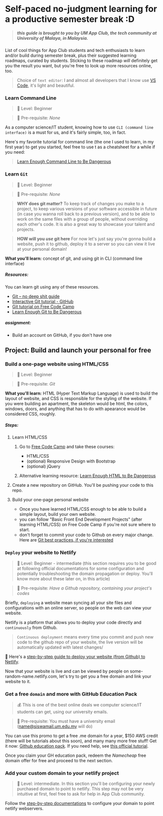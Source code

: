 # Self-paced no-judgment learning for a productive semester break :D

> ##### *this guide is brought to you by UM App Club, the tech community at University of Malaya, in Malaysia.*

List of cool things for App Club students and tech enthusiasts to learn and/or build during semester break, plus their suggested learning roadmaps, curated by students. Sticking to these roadmap *will* definitely get you the result you want, but you're free to look up more resources online, too.


>Choice of `text editor`: I and almost all developers that I know use [VS Code](https://code.visualstudio.com/), it's light and beautiful.


### Learn Command Line
>🎁 Level: Beginner

>📁 Pre-requisite: *None*

As a computer science/IT student, knowing how to use `CLI (command line interface)` is a must for us, and it's fairly simple, too, in fact. 

Here's my favorite tutorial for command line (the one I used to learn, in my first year) to get you started, feel free to use t as a cheatsheet for a while if you need:
>[Learn Enough Command Line to Be Dangerous](https://www.learnenough.com/command-line-tutorial)

### Learn `Git` 
>🎁 Level: Beginner

>📁 Pre-requisite: *None*

>**WHY does git matter?** To keep track of changes you make to a project, to keep various versions of your software accessible in future (in case you wanna roll back to a previous version), and to be able to work on the same files with a group of people, without overriding each other's code. It is also a great way to showcase your talent and projects.

> **HOW will you *use* git here** For now let's just say you're gonna build a website, push it to github, deploy it to a server so you can view it live at your personal domain!

**What you'll learn:** concept of git, and using git in CLI (command line interface)

##### Resources:
You can learn git using any of these resources.
* [Git – no deep shit guide](http://rogerdudler.github.io/git-guide/)
* [Interactive Git tutorial - GitHub](https://try.github.io/levels/1/challenges/1)
* [Git tutorial on Free Code Camp](https://www.freecodecamp.org/challenges/save-your-code-revisions-forever-with-git)
* [Learn Enough Git to Be Dangerous](https://www.learnenough.com/git-tutorial)


##### assignment: 
* Build an account on GitHub, if you don't have one

## Project: Build and launch your personal for free

### Build a one-page website using HTML/CSS
>🎁 Level: Beginner

>📁 Pre-requisite: *Git*

**What you'll learn:** HTML (Hyper Text Markup Language) is used to build the layout of website, and CSS is responsible for the styling of the website. If you were building an apartment, the skeleton would be html, the colors, windows, doors, and anything that has to do with apearance would be considered CSS, roughly.



##### Steps:

1. Learn HTML/CSS 
    1. Go to [Free Code Camp](https://www.freecodecamp.org/map#collapseFront-End-Development-Certification) and take these courses:
        - HTML/CSS
        - (optional) Responsive Design with Bootstrap
        - (optional) jQuery

    2. Alternative learning resource: [Learn Enough HTML to Be Dangerous](https://www.learnenough.com/html-tutorial)
        
2. Create a new repository on GitHub. You'll be pushing your code to this repo.
3. Build your one-page personal website 
    - Once you have learned HTML/CSS enough to be able to build a simple layout, build your own website.
    - you can follow "Basic Front End Development Projects" (after learning HTML/CSS) on Free Code Camp if you're not sure where to start.
    - don't forget to commit your code to Github on every major change. Here are [Git best practices, if you're interested](https://sethrobertson.github.io/GitBestPractices/)


### `Deploy` your website to Netlify 

>🎁 Level: Beginner - intermediate (this section requires you to be good at following official documentations for some configuration and potentially troubleshooting the domain propagation or deploy. You'll know more about these later on, in this article)

>📁 Pre-requisite: *Have a Github repository, containing your project's codes*

Briefly, `deploying` a website mean syncing all your site files and configurations with an online server, so people on the web can view your website.

Netlify is a platform that allows you to deploy your code directly and `continuously` from Github. 
>`Continuous deployment` means every time you commit and push new code to the github repo of your website, the live version will be automatically updated with latest changes/

📌 Here's a [step-by-step guide to deploy your website (from Github) to Netlify](https://www.netlify.com/blog/2016/09/29/a-step-by-step-guide-deploying-on-netlify/).

Now that your website is live and can be viewed by people on some-random-name.netlify.com, let's try to get you a free domain and link your website to it.

### Get a free `domain` and more with GitHub Education Pack

>💰 This is one of the best online deals we computer science/IT students can get, using our university emails. 

>📁 Pre-requisite: You must have a university email (name@siswamail.um.edu.my will do)

You can use this promo to get a free .me domain for a year, $150 AWS credit (there will be tutorials about this soon), and many many more free stuff!
Get it now: [Github education pack](https://education.github.com/pack). If you need help, see [this official tutorial](https://help.github.com/articles/applying-for-a-student-developer-pack/).

Once you claim your GH education pack, redeem the *Namecheap* free domain offer for free and proceed to the next section.

### Add your custom domain to your netlify project 

>🎁 Level: intermediate. In this section you'll be configuring your newly purchased domain to point to netlify. This step may not be very intuitive at first, feel free to ask for help in App Club community.

Follow the [step-by-step documentations](https://www.netlify.com/docs/custom-domains/#assigning-a-custom-domain) to configure your domain to point netlify webservers.

